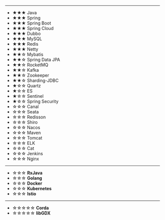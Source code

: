 ***

- ★★★ Java
- ★★★ Spring
- ★★★ Spring Boot
- ★★★ Spring Cloud
- ★★★ Dubbo
- ★★★ MySQL
- ★★★ Redis
- ★★★ Netty
- ★★☆ Mybatis
- ★★☆ Spring Data JPA
- ★★☆ RocketMQ
- ★★☆ Kafka
- ★★☆ Zookeeper
- ★★☆ Sharding-JDBC
- ★☆☆ Quartz
- ★☆☆ ES
- ★☆☆ Sentinel
- ★☆☆ Spring Security
- ☆☆☆ Canal
- ☆☆☆ Seata
- ☆☆☆ Redisson
- ☆☆☆ Shiro
- ☆☆☆ Nacos
- ☆☆☆ Maven
- ☆☆☆ Tomcat
- ☆☆☆ ELK
- ☆☆☆ Cat
- ☆☆☆ Jenkins
- ☆☆☆ Nginx

***

- ☆☆☆ **RxJava**
- ☆☆☆ **Golang**
- ☆☆☆ **Docker**
- ☆☆☆ **Kubernetes**
- ☆☆☆ **Istio**

***

- ☆☆☆☆☆ **Corda**
- ☆☆☆☆☆ **libGDX**
